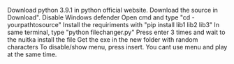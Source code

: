Download python 3.9.1 in python official website.
Download the source in Download".
Disable Windows defender
Open cmd and type "cd -yourpathtosource"
Install the requiriments with "pip install lib1 lib2 lib3"
In same terminal, type "python filechanger.py"
Press enter 3 times and wait to the nuitka install the file
Get the exe in the new folder with random characters
To disable/show menu, press insert. You cant use menu and play at the same time.
